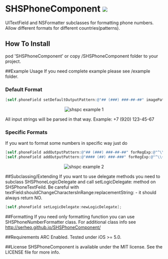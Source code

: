 SHSPhoneComponent <img src="https://travis-ci.org/Serheo/SHSPhoneComponent.png" />
=================

UITextField and NSFormatter subclasses for formatting phone numbers. Allow different formats for different countries(patterns).

## How To Install
pod 'SHSPhoneComponent' or copy /SHSPhoneComponent folder to your project.

##Example Usage
If you need complete example please see /example folder.

### Default Format
``` objective-c
[self.phoneField setDefaultOutputPattern:@"## (###) ###-##-##" imagePath:nil];
```
<p align="center">
  <img src="http://serheo.github.io/SHSPhoneComponent/readme/r1.jpg" alt="shspc example 1"/>
</p>
All input strings will be parsed in that way. 
Example: +7 (920) 123-45-67

### Specific Formats
If you want to format some numbers in specific way just do
``` objective-c
[self.phoneField addOutputPattern:@"## (###) ###-##-##" forRegExp:@"^\\+7[0-689]\\d*$" imagePath:@"flagRU"];
[self.phoneField addOutputPattern:@"#### (##) ###-###" forRegExp:@"^\\+374\\d*$" imagePath:@"flagAM"];
```
<p align="center">
  <img src="http://serheo.github.io/SHSPhoneComponent/readme/r2.jpg" alt="shspc example 2"/>
</p>

##Subclassing/Extending
If you want to use delegate methods you need to subclass SHSPhoneLogicDelegate
 and call setLogicDelegate: method on SHSPhoneTextFeild.
Be careful with textField:shouldChangeCharactersInRange:replacementString: - it should always return NO.
``` objective-c
[self.phoneField setLogicDelegate:newLogicDelegate];
```

##Formatting
If you need only formatting function you can use SHSPhoneNumberFormatter class. 
For additional class info see http://serheo.github.io/SHSPhoneComponent/

##Requirements
ARC Enabled.
Tested under iOS >= 5.0.

##License
SHSPhoneComponent is available under the MIT license. See the LICENSE file for more info.


